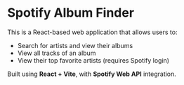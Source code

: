 # Spotify Album Finder

This is a React-based web application that allows users to:

- Search for artists and view their albums  
- View all tracks of an album  
- View their top favorite artists (requires Spotify login)  

Built using **React + Vite**, with **Spotify Web API** integration.
